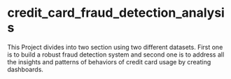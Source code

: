 # credit_card_fraud_detection_analysis
This Project divides into two section using two different datasets. First one is to build a robust fraud detection system and second one is to address all the insights and patterns of behaviors of credit card usage by creating dashboards.
